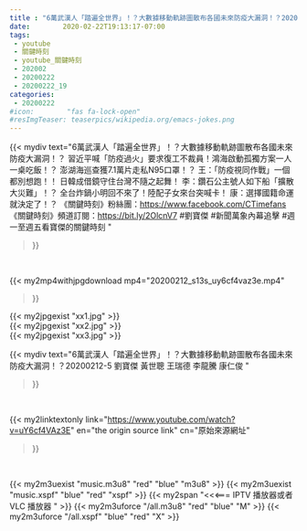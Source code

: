 ```yaml
---
title : "6萬武漢人「踏遍全世界」！？大數據移動軌跡圖散布各國未來防疫大漏洞！？20200212-5 劉寶傑 黃世聰 王瑞德 李龍騰 康仁俊 "
date:        2020-02-22T19:13:17-07:00
tags:
 - youtube
 - 關鍵時刻
 - youtube_關鍵時刻
 - 202002
 - 20200222
 - 20200222_19
categories:
 - 20200222
#icon:        "fas fa-lock-open"
#resImgTeaser: teaserpics/wikipedia.org/emacs-jokes.png
---
```


{{< mydiv text="6萬武漢人「踏遍全世界」！？大數據移動軌跡圖散布各國未來防疫大漏洞！？ 習近平喊「防疫過火」要求復工不裁員！鴻海啟動孤獨方案一人一桌吃飯！？ 澎湖海巡查獲7.1萬片走私N95口罩！？ 王：「防疫視同作戰」一個都別想跑！！ 日韓成借鏡守住台灣不隨之起舞！ 李：鑽石公主號人如下船「擴散大災難」！？ 全台炸鍋小明回不來了！陸配子女來台突喊卡！ 康：選擇國籍命運就決定了！？  《關鍵時刻》粉絲團：https://www.facebook.com/CTimefans 《關鍵時刻》頻道訂閱：https://bit.ly/2OlcnV7  #劉寶傑 #新聞萬象內幕追擊 #週一至週五看寶傑的關鍵時刻 "
>}}
<br>


{{< my2mp4withjpgdownload mp4="20200212_s13s_uy6cf4vaz3e.mp4"
>}}

{{< my2jpgexist "xx1.jpg" >}}<br>
{{< my2jpgexist "xx2.jpg" >}}<br>
{{< my2jpgexist "xx3.jpg" >}}<br>



{{< mydiv text="6萬武漢人「踏遍全世界」！？大數據移動軌跡圖散布各國未來防疫大漏洞！？20200212-5 劉寶傑 黃世聰 王瑞德 李龍騰 康仁俊 "
>}}
<br>

{{< my2linktextonly link="https://www.youtube.com/watch?v=uY6cf4VAz3E"
en="the origin source link" cn="原始來源網址"
>}}


<br>

{{< my2m3uexist "music.m3u8" "red"  "blue" "m3u8" >}} {{< my2m3uexist "music.xspf" "blue" "red"  "xspf" >}} {{< my2span "<<<=== IPTV 播放器或者 VLC 播放器 " >}} {{< my2m3uforce "/all.m3u8" "red"  "blue" "M" >}} {{< my2m3uforce "/all.xspf" "blue" "red"  "X" >}} 
